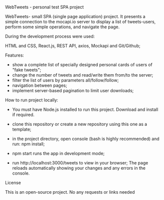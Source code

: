    WebTweets - personal test SPA project

WebTweets- small SPA (single page application) project. It presents a simple connection to the mocapi.io server to display a list of tweets-users, perform some simple operations, and navigate the page.

During the development process were used:

HTML and CSS,
React.js,
REST API, axios, 
Mockapi and 
Git/Github;

Features:
 - show a complete list of specially designed personal cards of users of "fake tweets";
 - change the number of tweets and read/write them from/to the server;
 - filter the list of users by parameters all/follow/follow;
 - navigation between pages;
 - implement server-based pagination to limit user downloads;

How to run project locally:

- You must have Node.js installed to run this project. Download and install if required.

- clone this repository or create a new repository using this one as a template;

- in the project directory, open console (bash is highly recommended) and run: npm install;

- npm start runs the app in development mode;

- run http://localhost:3000/tweets to view in your browser; The page reloads automatically showing your changes and any errors in the console.

License

This is an open-source project. No any requests or links needed
